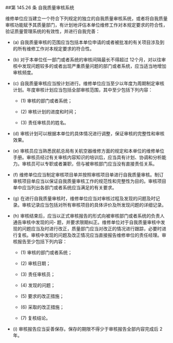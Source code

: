 ##第 145.26 条 自我质量审核系统 

维修单位应当建立一个符合下列规定的独立的自我质量审核系统，或者将自我质量审核功能赋予其质量部门，有计划地评估本单位维修工作对本规定要求的符合性，验证质量管理系统的有效性，并进行自我完善：

- (a) 自我质量审核的范围应当包括本单位申请的或者被批准的有关项目涉及到的所有维修工作对本规定要求的符合性。

- (b)  对于本单位任一部门或者系统的审核间隔最长不得超过 12个月，对以往审核中发现问题较多的或者出现严重质量问题的部门或者系统，应当适当地增加审核频度。

- (c) 自我质量审核应当按计划进行。维修单位应当至少以年度为周期制定审核计划。年度审核计划应当包括全部审核范围，其中至少包括下列内容：

  + (1)   审核的部门或者系统；

  + (2)   审核计划的进度和时间；

  + (3)   责任审核员的姓名。

- (d)  审核计划可以根据本单位的具体情况进行调整，保证审核的完整性和审核效果。

- (e)   审核员应当熟悉民航总局有关航空器维修方面的规定和本单位的维修单位手册。审核员经过有关审核内容知识的培训后，应当具有计划、协调和分析能力。审核员可以专职或者兼职，但与被审核部门应当没有直接责任关系。

- (f) 维修单位应当制定审核项目单并按照审核项目单进行自我质量审核。制订审核项目单应当以保证自我质量审核工作的规范性和完整性为目的。审核项目单中应当列出各部门或者系统应当满足的有关要求。

- (g)  在进行自我质量审核时，维修单位应当对审核过程及发现的问题及时记录。审核记录应当包括对所有审核项目的具体评价及所发现问题的详细记录。

- (h)  审核结束后，应当以正式审核报告的形式向被审核部门或者系统的负责人通告审核中发现的问- 题，并要求限期纠正。维修单位对于自我质量审核中发现的问题应当及时进行改正，质量部门应当对改正的情况进行跟踪，必要时进行复核。审核中发现的问题及改正情况应当直接报告维修单位的责任经理。审核报告至少包括下列内容：

  + (1)   审核的部门或者系统；

  + (2)   审核日期；

  + (3)  责任审核员；

  + (4)   发现的问题；

  + (5)   要求的改正措施；

  + (6)   采取的改正措施；

  + (7)   复核结论。

- (i) 审核报告应当妥善保存。保存的期限不得少于审核报告全部内容完成后 2 年。
